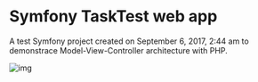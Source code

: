 Symfony TaskTest web app
========

A test Symfony project created on September 6, 2017, 2:44 am to demonstrace Model-View-Controller architecture with PHP.

![img](https://i.imgur.com/2yuWyuI.png)
